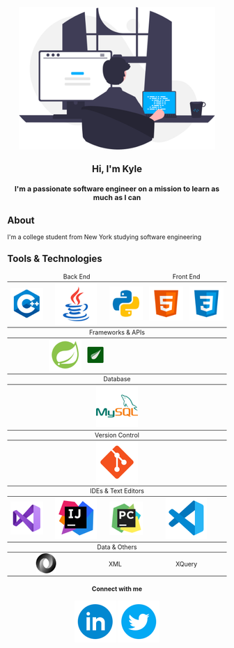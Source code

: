 <div id="header" align="center">
    <img src="images/programmer.svg" width="450px" alt="programmer">
    <h2>Hi, I'm Kyle</h2>
</div>

<h3 align="center">I'm a passionate software engineer on a mission to learn as much as I can</h3>

## About
I'm a college student from New York studying software engineering


## Tools & Technologies
<table align="center">
    <thead align="center">
        <tr>
            <td colspan="4">Back End</td>
            <td colspan="2">Front End</td>
        </tr>
    </thead>
    <tbody align="center">
        <tr>
            <td><img src="images/logos/c++.svg"> </td>
            <td colspan="2"><a href="https://www.java.com/en/"><img src="images/logos/java.svg"></a></td>
            <td><a href="http://python.org"><img src="images/logos/python.svg"></a></td>
            <td><img src="images/logos/html.svg"></td>
            <td> <img src="images/logos/css.svg"></td>
        </tr>
    </tbody>
    <thead align="center">
        <tr>
            <td colspan="6">Frameworks & APIs</td>
        </tr>
    </thead>
    <tbody align="center">
        <tr>
            <td></td>
            <td><a href="http://spring.io"><img src="images/logos/spring.svg"></a></td>
            <td><a href="https://www.thymeleaf.org/"><img src="images/logos/thymeleaf.svg" width="46px"></td>
            <td></td>
            <td colspan="2"></td>
        </tr>
    </tbody>
    <thead align="center">
        <tr>
            <td colspan="6">Database</td>
        </tr>
    </thead>
    <tbody align="center">
        <tr>
            <td colspan="6"><a href="http://mysql.com"><img src="images/logos/mysql.svg"></a></td>
        </tr>
    </tbody>
    <thead align="center">
        <tr>
            <td colspan="6">Version Control</td>
        </tr>
    </thead>
    <tbody align="center">
        <tr>
            <td colspan="6"><a href="https://git-scm.com/"><img src="images/logos/git.svg"></a></td>
        </tr>
    </tbody>
    <thead align="center">
        <tr>
            <td colspan="6">IDEs & Text Editors</td>
        </tr>
    </thead>
    <tbody align="center">
        <tr>
            <td><a href="https://visualstudio.microsoft.com/"><img src="images/logos/visualstudio.svg"></a></td>
            <td colspan="2"><a href="https://www.jetbrains.com/idea/"><img src="images/logos/intellij.svg"></a></td>
            <td> <a href="https://www.jetbrains.com/pycharm/"><img src="images/logos/pycharm.svg"></a></td>
            <td colspan="2"> <a href="https://code.visualstudio.com/"><img src="images/logos/vscode.svg"></a></td>
        </tr>
    </tbody>
    <thead align="center">
        <tr>
            <td colspan="7">Data & Others</td>
        </tr>
    </thead>
    <tbody align="center">
        <tr>
            <td colspan="2"><a href="https://www.json.org/json-en.html"><img src="images/logos/json.svg" width="46px"></a></td>
            <td colspan="2">XML</td>
            <td colspan="2">XQuery</td>
        </tr>
    </tbody>
</table>

<h4 align="center">Connect with me</h4>
<p align="center">
    <img src="images/logos/linkedin-circle.svg"> <img src="images/logos/twitter-circle.svg">
</p>